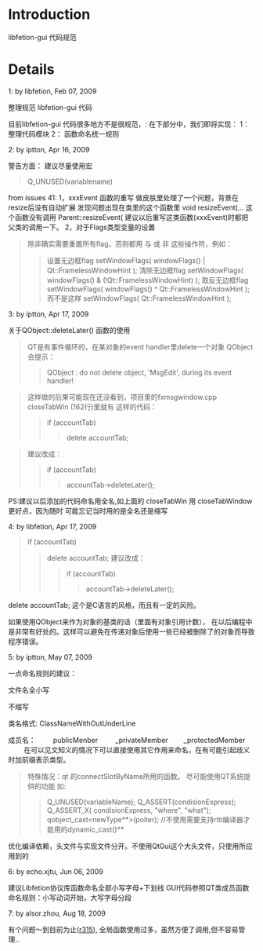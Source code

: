 # Introduction #

libfetion-gui 代码规范


# Details #
1:  by libfetion, Feb 07, 2009

整理规范 libfetion-gui 代码

目前libfetion-gui 代码很多地方不是很规范，:
在下部分中，我们即将实现：
1： 整理代码模块
2： 函数命名统一规则


2: by iptton, Apr 16, 2009

警告方面：
建议尽量使用宏
> Q\_UNUSED(variablename)

from issues 41:
1，xxxEvent 函数的重写
做皮肤里处理了一个问题，背景在resize后没有自动扩展
发现问题出现在类里的这个函数里 void resizeEvent(...
这个函数没有调用 Parent::resizeEvent(
建议以后重写这类函数(xxxEvent)时都把父类的调用一下。
2，对于Flags类型变量的设置
> 除非确实需要重置所有flag，否则都用 与 或 非 这些操作符，例如：
> > 设置无边框flag
> > setWindowFlags(  windowFlags() | Qt::FramelessWindowHint );
> > 清除无边框flag
> > setWindowFlags(  windowFlags() & (!Qt::FramelessWindowHint) );
> > 取反无边框flag
> > setWindowFlags(  windowFlags() ^ Qt::FramelessWindowHint );
> > 而不是这样
> > setWindowFlags( Qt::FramelessWindowHint );

3: by iptton, Apr 17, 2009

关于QObject::deleteLater() 函数的使用

> QT是有事件循环的，在某对象的event handler里delete一个对象
> QObject会提示：
> > QObject : do not delete object, 'MsgEdit', during its event handler!

> 这样做的后果可能现在还没看到，项目里的fxmsgwindow.cpp  closeTabWin (162行)里就有
这样的代码：
> > if (accountTab)
> > > delete accountTab;

> 建议改成：
> > if (accountTab)
> > > accountTab->deleteLater();

PS:建议以后添加的代码命名用全名,如上面的 closeTabWin 用 closeTabWindow更好点，因为随时
可能忘记当时用的是全名还是缩写

4: by libfetion, Apr 17, 2009


> if (accountTab)
> > delete accountTab;
> > 建议改成：
> > > if (accountTab)
> > > > accountTab->deleteLater();

delete accountTab;
这个是C语言的风格，而且有一定的风险。

如果使用QObject来作为对象的基类的话（里面有对象引用计数），
在以后编程中是非常有好处的。这样可以避免在传递对象后使用一些已经被删除了的对象而导致
程序错误。

5:  by iptton, May 07, 2009

一点命名规则的建议：

文件名全小写

不缩写

类名格式: ClassNameWithOutUnderLine

成员名：
　　	publicMenber
　　	_privateMember
　　_protectedMember
　　	在可以见文知义的情况下可以直接使用其它作用来命名，在有可能引起歧义时加前缀表示类型。

> 特殊情况：qt 的connectSlotByName所用的函数。
尽可能使用QT系统提供的功能
> 如:
> > Q\_UNUSED(variableName);
> > Q\_ASSERT(condisionExpress);
> > Q\_ASSERT\_X( condisionExpress, "where", "what");
> > qobject\_cast<newType**>(poiter);  //不使用需要支持rtti编译器才能用的dynamic\_cast()**

优化编译依赖，头文件与实现文件分开。不使用QtGui这个大头文件，只使用所应用到的

6: by echo.xjtu, Jun 06, 2009

建议Libfetion协议库函数命名全部小写字母+下划线
GUI代码参照QT类成员函数命名规则：小写动词开始，大写字母分段

7: by alsor.zhou, Aug 18, 2009

有个问题～到目前为止([r315](https://code.google.com/p/libfetion-gui/source/detail?r=315)), 全局函数使用过多，虽然方便了调用,但不容易管理..



